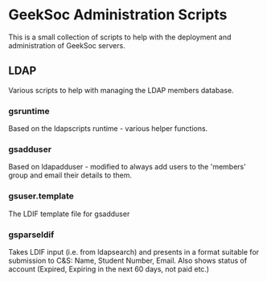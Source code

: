 GeekSoc Administration Scripts
=============================

This is a small collection of scripts to help with the deployment and administration of GeekSoc servers.

LDAP
----
Various scripts to help with managing the LDAP members database.

### gsruntime
Based on the ldapscripts runtime - various helper functions.

### gsadduser
Based on ldapadduser - modified to always add users to the 'members' group and email their details to them.

### gsuser.template
The LDIF template file for gsadduser

### gsparseldif
Takes LDIF input (i.e. from ldapsearch) and presents in a format suitable for submission to C&S: Name, Student Number, Email.
Also shows status of account (Expired, Expiring in the next 60 days, not paid etc.)
